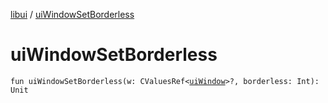 [libui](index.md) / [uiWindowSetBorderless](./ui-window-set-borderless.md)

# uiWindowSetBorderless

`fun uiWindowSetBorderless(w: CValuesRef<`[`uiWindow`](ui-window.md)`>?, borderless: Int): Unit`